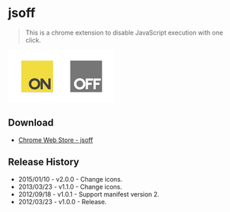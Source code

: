 # jsoff

> This is a chrome extension to disable JavaScript execution with one click.

![](/icon/preview.png)

## Download

+ [Chrome Web Store - jsoff](https://chrome.google.com/webstore/detail/jsoff/kjhbibcocglfnpllfodaiabanmmegomm)

## Release History

+ 2015/01/10 - v2.0.0 - Change icons.
+ 2013/03/23 - v1.1.0 - Change icons.
+ 2012/09/18 - v1.0.1 - Support manifest version 2.
+ 2012/03/23 - v1.0.0 - Release.